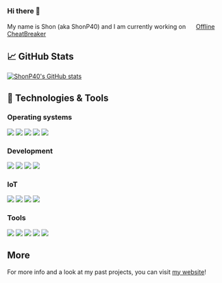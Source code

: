### Hi there 👋

My name is Shon (aka ShonP40) and I am currently working on <img src="https://offlinecheatbreaker.com/v/images/logo-108.png" data-canonical-src="https://offlinecheatbreaker.com/v/images/logo-108.png" width="16" height="16" /> [Offline CheatBreaker](https://offlinecheatbreaker.com)

## 📈 GitHub Stats
[![ShonP40's GitHub stats](https://github-readme-stats.vercel.app/api?username=ShonP40&show_icons=true&count_private=true&icon_color=339933&title_color=339933)](https://shon.codes)

## 🔧 Technologies & Tools
### Operating systems
![](https://img.shields.io/badge/|-macOS-informational?style=flat&logo=Apple&logoColor=white&color=339933)
![](https://img.shields.io/badge/|-iOS-informational?style=flat&logo=Apple&logoColor=white&color=339933)
![](https://img.shields.io/badge/|-Linux-informational?style=flat&logo=Linux&logoColor=white&color=339933)
![](https://img.shields.io/badge/|-Windows-informational?style=flat&logo=Windows&logoColor=white&color=339933)
![](https://img.shields.io/badge/|-Android-informational?style=flat&logo=Android&logoColor=white&color=339933)
### Development
![](https://img.shields.io/badge/|-Java-informational?style=flat&logo=Java&logoColor=white&color=339933)
![](https://img.shields.io/badge/|-JavaScript-informational?style=flat&logo=JavaScript&logoColor=white&color=339933)
![](https://img.shields.io/badge/|-HTML-informational?style=flat&logo=HTML5&logoColor=white&color=339933)
![](https://img.shields.io/badge/|-CSS-informational?style=flat&logo=CSS3&logoColor=white&color=339933)
### IoT
![](https://img.shields.io/badge/|-Home%20Assistant-informational?style=flat&logo=Home%20Assistant&logoColor=white&color=339933)
![](https://img.shields.io/badge/|-ESPHome-informational?style=flat&logo=ESPHome&logoColor=white&color=339933)
![](https://img.shields.io/badge/|-Raspberry%20Pi-informational?style=flat&logo=Raspberry%20Pi&logoColor=white&color=339933)
![](https://img.shields.io/badge/|-ESP8266%20&%20ESP32-informational?style=flat&logo=Espressif&logoColor=white&color=339933)
### Tools
![](https://img.shields.io/badge/|-IntelliJ%20IDEA-informational?style=flat&logo=IntelliJ%20IDEA&logoColor=white&color=339933)
![](https://img.shields.io/badge/|-VSCode-informational?style=flat&logo=Visual%20Studio%20Code&logoColor=white&color=339933)
![](https://img.shields.io/badge/|-Docker-informational?style=flat&logo=Docker&logoColor=white&color=339933)
![](https://img.shields.io/badge/|-CloudFlare-informational?style=flat&logo=CloudFlare&logoColor=white&color=339933)
![](https://img.shields.io/badge/|-Proxmox-informational?style=flat&logo=Proxmox&logoColor=white&color=339933)

## More
For more info and a look at my past projects, you can visit [my website](https://shon.codes)!
